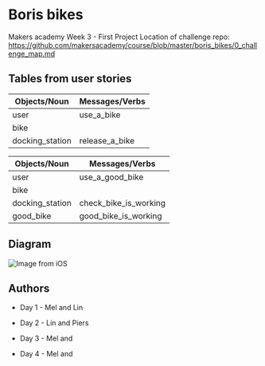 # Boris bikes

Makers academy Week 3 - First Project
Location of challenge repo:
https://github.com/makersacademy/course/blob/master/boris_bikes/0_challenge_map.md

## Tables from user stories
 
| Objects/Noun   | Messages/Verbs |
| -------------  | -------------  |
| user           | use_a_bike     |
| bike           |                |
| docking_station| release_a_bike |


| Objects/Noun   | Messages/Verbs        |
| -------------  | -------------         |
| user           | use_a_good_bike       |
| bike           |                       |
| docking_station| check_bike_is_working |
| good_bike      | good_bike_is_working  |


## Diagram 

![Image from iOS](https://user-images.githubusercontent.com/16557524/57703055-2f576600-7657-11e9-8f68-b240fc11cbac.jpg)


## Authors

- Day 1 - Mel and Lin

- Day 2 - Lin and Piers

- Day 3 - Mel and 

- Day 4 - Mel and
